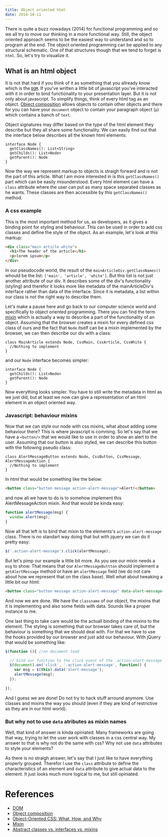 ```yaml
---
title: Object oriented html
date: 2014-10-11
---
```


There is quite a buzz nowadays (2014) for functional programming and so we all try to move our thinking in a more functional way. Still, the object oriented approach seems to be the easiest way to understand and so to program at the end. The object oriented programming can be applied to any structural schematic. One of that structures though that we tend to forget is `html`. So, let's try to visualize it.

## What is an html object
It is not that hard if you think of it as something that you allready know which is the [`DOM`][dom]. If you've written a little bit of javascript you've interacted with it in order to bind functionality to your presentation layer. But it is not only about javascript. To simplify things, think of every html tag as an object. [Object composition][composition] allows objects to contain other objects and there for you can have your `document` object to contain your paragraph object (`p`) which contains a banch of `text`.

Object signatures may differ based on the type of the html element they describe but they all share some functionality. We can easily find out that the interface below describes all the known html elements:

```
interface Node {
  getClassNames(): List<String>
  getChilds(): List<Node>
  getParent(): Node
}
```

Now the way we represent markup to objects is straigh forward and is not the part of this article. What I am more interested in is this `getClassNames()` part which can be easily misunderstood. Every html element can have a `class` attribute where the user can put as many space separated classes as he wants. These classes are then accessible by this `getClassNames()` method.

### A css example
This is the most important method for us, as developers, as it gives a binding point for styling and behaviour. This can be used in order to add css classes and define the style of the object. As an example, let's look at this markup:

```html
<div class="main article white">
  <h1>The header of the article</h1>
  <p>lorem ipsum</p>
</div>
```

In our pseudocode world, the result of the `mainArticleDiv.getClassNames()` whould be the list: `['main', 'article', 'white']`. But this list is not just another attribute of our div. It describes some of the div's functionality (styling) and therefor it looks more like metadata of the mainArticleDiv's interface rather than data of the interface. Since it is metadata, a list within our class is not the right way to describe them.

Let's make a pause here and go back to our computer science world and specifically to object oriented programming. There you can find the term [mixin][mixin] which is actually a way to describe a part of the functionality of an object. Assuming that the browser creates a mixin for every defined css class of ours and the fact that `Node` itself can be a mixin implemented by the browser, we can then describe our div with a class:

```
class MainArticle extends Node, CssMain, CssArticle, CssWhite {
  //Nothing to implement
}
```

and our `Node` interface becomes simpler: 

```
interface Node {
  getChilds(): List<Node>
  getParent(): Node
}
```

Now everything looks simpler. You have to still write the metadata in html as we just did, but at least we now can give a representation of an html element in an object oriented way.

### Javascript: behaviour mixins
Now that we can style our node with css mixins, what about adding some behaviour there? This is where javascript is comming. So let's say that we have a `<button/>` that we would like to use in order to show an alert to the user. Assuming that our button is also styled, we can describe this button with the following pseudo class:

```
class AlertMessageButton extends Node, CssButton, CssMessage, AlertMessageAction {
  //Nothing to implement
}
```

In html that would be something like the below:

```html
<button class="button message action-alert-message">Alert!</button>
```

and now all we have to do is to somehow implement this AlertMessageAction mixin. And that would be kinda easy:

```javascript
function alertMessage(msg) {
  window.alert(msg);
}
```

Now all that left is to bind that mixin to the elements's `action-alert-message` class. There is no standart way doing that but with jquery we can do it pretty easy:

```javascript
$('.action-alert-message').click(alertMessage);
```

But let's pimp our example a little bit more. As you see our mixin needs a `msg` to show. That means that our `AlertMessageButtton` should implement a `getAlertMessage` method or have an `alertMessage` field (we do not care about how we represent that on the class base). Well what about tweaking a little bit our html:

```html
<button class="button message action-alert-message" data-alert-message="Hi!">Alert!</button>
```

And now we are done. We have the `classname` of our object, the mixins that it is implementing and also some fields with data. Sounds like a proper instance to me.

One last thing to take care would be the actuall binding of the mixins to the element. The styling is something that our browser takes care of, but the behaviour is something that we should deal with. For that we have to use the hooks provided by our browser and just add our behaviour. With jQuery that would be something like:

```javascript
$(function (){ //on document load

  // bind our function to the click event of the .action-alert-message
  $(document).on('click', '.action-alert-message', function() {
    var msg = $(this).data('alert-message');
    alertMessage(msg);
  });
  
});
```

And I guess we are done! Do not try to hack stuff arround anymore. Use classes and mixins the way you should (even if they are kind of restrictive as they are in our html world).

### But why not to use `data` atributes as mixin names
Well, that kind of answer is kinda opiniated. Many frameworks are going that way, trying to let the user work with classes in a css central way. My answer to that is why not do the same with css? Why not use `data` attributes to style your elements?

As there is no straigh answer, let's say that I just like to have everything properly grouped. Therefor I use the `class` attribute to define the characteristics of an element and `data` attribute to give actual data to the element. It just looks much more logical to me, but still opiniated.

# References
- [DOM][dom]
- [Object composition][composition]
- [Object-Oriented CSS: What, How, and Why](http://code.tutsplus.com/tutorials/object-oriented-css-what-how-and-why--net-6986)
- [Mixin][mixin]
- [Abstract classes vs. interfaces vs. mixins](http://stackoverflow.com/questions/918380/abstract-classes-vs-interfaces-vs-mixins)


[dom]: http://en.wikipedia.org/wiki/Document_Object_Model
[composition]: http://en.wikipedia.org/wiki/Object_composition
[mixin]: http://en.wikipedia.org/wiki/Mixin
